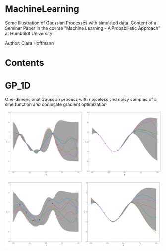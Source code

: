 # MachineLearning
Some Illustration of Gaussian Processes with simulated data.
Content of a Seminar Paper in the course "Machine Learning - A Probabilistic Approach" at Humboldt University

Author: Clara Hoffmann

# Contents
# GP_1D

One-dimensional Gaussian process with noiseless and noisy samples of a sine function and conjugate gradient optimization

<img src="GP_1D/gpnoerror.jpg" width="250"> <img src="GP_1D/gpnoerror_opt.jpg" width="250"> 

<img src="GP_1D/gperror.jpg" width="250"><img src="GP_1D/gperror_opt.jpg" width="250">
